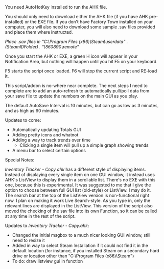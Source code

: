 You need AutoHotKey installed to run the AHK file. 

You should only need to download either the AHK file (if you have AHK pre-installed) or the EXE file. If you don't have Factory Town installed on your computer, you will also need to download some sample .sav files provided and place them where instructed.

*Place .sav files in "C:\Program Files (x86)\Steam\userdata\" . (SteamIDFolder) . "\860890\remote"*

Once you start the AHK or EXE, a green H icon will appear in your Notification Area, but nothing will happen until you hit F5 on your keyboard. 

F5 starts the script once loaded. F6 will stop the current script and RE-load it. 

This script/addon is no-where near complete. The next steps I need to complete are to add an auto-refresh to automatically pull/poll data from your save file to update the numbers on the main GUI as you play. 

The default AutoSave Interval is 10 minutes, but can go as low as 3 minutes, and as high as 60 minutes.

Updates to come:

  * Automatically updating Totals GUI
  * Adding pretty icons and whatnot
  * Adding a way to track trends over time
    * Clicking a single item will pull up a simple graph showing trends
  * A menu bar to select certain options


Special Notes: 

*Inventory Tracker - Copy.ahk* has a different style of displaying items. Instead of displaying every single item on one GUI window, it instead uses AHK's ListView to display them in a scrollable list. There's no EXE with this one, because this is experimental. It was suggested to me that I give the option to choose between full GUI list (old-style) or ListView. I may do it. The search bar at the top of the ListView version is non-functional right now. I plan on making it work Live Search-style. As you type in, only the relevant lines are displayed in the ListView. This version of the script also moved the checking of the sav file into its own Function, so it can be called at any time in the rest of the script. 

Updates to *Inventory Tracker - Copy.ahk*:
 * Changed the initial msgbox to a much nicer looking GUI window, still need to resize it
 * Added in way to select Steam Installation if it could not find it in the default location (for instance, if you installed Steam on a secondary hard drive or location other than "C:\Program Files (x86)\Steam\")
 * To do: draw listview gui in function
